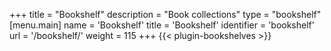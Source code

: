 +++
title = "Bookshelf"
description = "Book collections"
type = "bookshelf"
[menu.main]
name = 'Bookshelf'
title = 'Bookshelf'
identifier = 'bookshelf'
url = '/bookshelf/'
weight = 115
+++
{{< plugin-bookshelves >}}